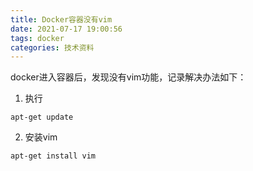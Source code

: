```yaml
---
title: Docker容器没有vim
date: 2021-07-17 19:00:56
tags: docker
categories: 技术资料
---
```

docker进入容器后，发现没有vim功能，记录解决办法如下：

1. 执行

```
apt-get update
```

2. 安装vim

```
apt-get install vim
```